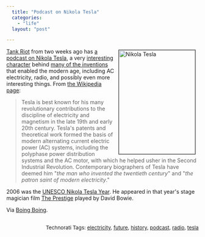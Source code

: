 ```yaml
---
  title: "Podcast on Nikola Tesla"
  categories: 
    - "life"
  layout: "post"

---
```

<p>
<img src="https://s3.eu-central-1.amazonaws.com/bergie-iki-fi/nikola_tesla-1.jpg" height="273" width="200" border="1" align="right" hspace="8" vspace="4" alt="Nikola Tesla" title="Nikola Tesla" /></p><p>
<a href="http://www.tankriot.com/">Tank Riot</a> from two weeks ago has <a href="http://www.tankriot.com/2008/046/">a podcast on Nikola Tesla</a>, a very <a href="http://en.wikipedia.org/wiki/Nikola_Tesla#Personality">interesting character</a> behind <a href="http://www.opposingdigits.com/forums/viewtopic.php?t=2752">many of the inventions</a> that enabled the modern age, including AC electricity, radio, and possibly even more interesting things. From <a href="http://en.wikipedia.org/wiki/Nikola_Tesla">the Wikipedia page</a>:
</p><blockquote>
Tesla is best known for his many revolutionary contributions to the discipline of electricity and magnetism in the late 19th and early 20th century. Tesla's patents and theoretical work formed the basis of modern alternating current electric power (AC) systems, including the polyphase power distribution systems and the AC motor, with which he helped usher in the Second Industrial Revolution. Contemporary biographers of Tesla have deemed him &quot;<em>the man who invented the twentieth century</em>&quot; and &quot;<em>the patron saint of modern electricity</em>.&quot;
</blockquote><p>
2006 was the <a href="http://www.teslasociety.com/happybirthday.htm">UNESCO Nikola Tesla Year</a>. He appeared in that year's stage magician film <a href="http://en.wikipedia.org/wiki/The_Prestige_(film)">The Prestige</a> played by David Bowie.
</p><p>
Via <a href="http://www.boingboing.net/2008/02/19/tank-riot-geeky-podc.html">Boing Boing</a>.
</p><p style="text-align:right;">
<span style="font-size:10pt;">
<br />Technorati Tags: </span><span style="font-size:10pt;"><a href="http://www.technorati.com/tag/electricity">electricity</a></span><span style="font-size:10pt;">, </span><span style="font-size:10pt;"><a href="http://www.technorati.com/tag/future">future</a></span><span style="font-size:10pt;">, </span><span style="font-size:10pt;"><a href="http://www.technorati.com/tag/history">history</a></span><span style="font-size:10pt;">, </span><span style="font-size:10pt;"><a href="http://www.technorati.com/tag/podcast">podcast</a></span><span style="font-size:10pt;">, </span><span style="font-size:10pt;"><a href="http://www.technorati.com/tag/radio">radio</a></span><span style="font-size:10pt;">, </span><span style="font-size:10pt;"><a href="http://www.technorati.com/tag/tesla">tesla</a></span>
</p>
